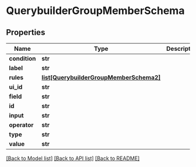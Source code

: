 # QuerybuilderGroupMemberSchema

## Properties
Name | Type | Description | Notes
------------ | ------------- | ------------- | -------------
**condition** | **str** |  | 
**label** | **str** |  | [optional] 
**rules** | [**list[QuerybuilderGroupMemberSchema2]**](QuerybuilderGroupMemberSchema2.md) |  | 
**ui_id** | **str** |  | [optional] 
**field** | **str** |  | 
**id** | **str** |  | [optional] 
**input** | **str** |  | [optional] 
**operator** | **str** |  | 
**type** | **str** |  | [optional] 
**value** | **str** |  | 

[[Back to Model list]](../README.md#documentation-for-models) [[Back to API list]](../README.md#documentation-for-api-endpoints) [[Back to README]](../README.md)


